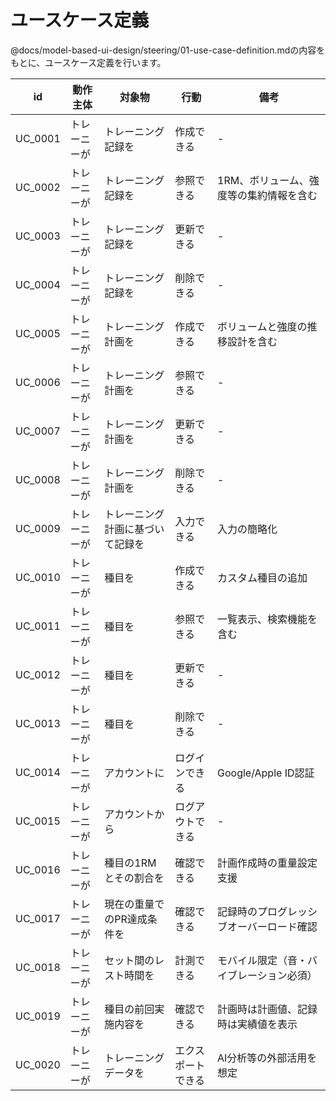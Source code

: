 # ユースケース定義

@docs/model-based-ui-design/steering/01-use-case-definition.mdの内容をもとに、ユースケース定義を行います。

| id | 動作主体 | 対象物 | 行動 | 備考 |
| - | - | - | - | - |
| UC_0001 | トレーニーが | トレーニング記録を | 作成できる | - |
| UC_0002 | トレーニーが | トレーニング記録を | 参照できる | 1RM、ボリューム、強度等の集約情報を含む |
| UC_0003 | トレーニーが | トレーニング記録を | 更新できる | - |
| UC_0004 | トレーニーが | トレーニング記録を | 削除できる | - |
| UC_0005 | トレーニーが | トレーニング計画を | 作成できる | ボリュームと強度の推移設計を含む |
| UC_0006 | トレーニーが | トレーニング計画を | 参照できる | - |
| UC_0007 | トレーニーが | トレーニング計画を | 更新できる | - |
| UC_0008 | トレーニーが | トレーニング計画を | 削除できる | - |
| UC_0009 | トレーニーが | トレーニング計画に基づいて記録を | 入力できる | 入力の簡略化 |
| UC_0010 | トレーニーが | 種目を | 作成できる | カスタム種目の追加 |
| UC_0011 | トレーニーが | 種目を | 参照できる | 一覧表示、検索機能を含む |
| UC_0012 | トレーニーが | 種目を | 更新できる | - |
| UC_0013 | トレーニーが | 種目を | 削除できる | - |
| UC_0014 | トレーニーが | アカウントに | ログインできる | Google/Apple ID認証 |
| UC_0015 | トレーニーが | アカウントから | ログアウトできる | - |
| UC_0016 | トレーニーが | 種目の1RMとその割合を | 確認できる | 計画作成時の重量設定支援 |
| UC_0017 | トレーニーが | 現在の重量でのPR達成条件を | 確認できる | 記録時のプログレッシブオーバーロード確認 |
| UC_0018 | トレーニーが | セット間のレスト時間を | 計測できる | モバイル限定（音・バイブレーション必須） |
| UC_0019 | トレーニーが | 種目の前回実施内容を | 確認できる | 計画時は計画値、記録時は実績値を表示 |
| UC_0020 | トレーニーが | トレーニングデータを | エクスポートできる | AI分析等の外部活用を想定 |
